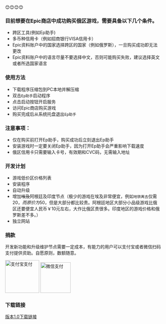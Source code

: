 :blush::blush::blush::blush:
### 目前想要在Epic商店中成功购买俄区游戏，需要具备以下几个条件。
* 跨区工具(例如Ep助手)
* 多币种信用卡（例如招商银行VISA信用卡）
* Epic资料账户中的国家选择跨区的国家（例如俄罗斯），一旦购买成功即无法更改
* Epic资料账户中的语言尽量不要选择中文，否则可能购买失败，建议选择英文或者所选国家语言

### 使用方法
* 下载程序压缩包到PC本地并解压缩
* 双击`Ep助手`启动程序
* 点击启动按钮开启服务
* 访问Epic商店购买游戏
* 购买完成后从系统托盘退出`Ep助手`

### 注意事项：
* 仅在购买前打开Ep助手，购买成功后立刻退出Ep助手
* 安装游戏时一定要关闭Ep助手，因为打开Ep助手会严重影响下载速度
* 俄区信用卡只需要输入卡号，有效期和CVC码，无需输入地址

### 开发计划
* 游戏低价区价格列表
* 安装程序
* 自动升级
* 增加~~埃及~~阿根廷及印度节点（极少的游戏在埃及非常便宜，例如`地铁离去`仅需$20，而原价为$50，但是大部分都比较贵。阿根廷地区大部分小品级游戏比俄区还要便宜人民币￥10元左右，大作比俄区贵很多。印度地区的游戏价格和俄罗斯差不多。）
* 独立网站

### 捐款
开发新功能和升级维护节点需要一定成本，有能力的用户可以支付宝或者微信扫码支付提供资助。自愿原则，数额随意。

<img src="http://ep-helper.oss-cn-hongkong.aliyuncs.com/alipay.png" width="110" height="105.6" alt="支付宝支付"/> <img src="https://ep-helper.oss-cn-hongkong.aliyuncs.com/wechatpay.png" width="98" height="99" alt="微信支付"/>

### 下载链接 

[版本1.0下载链接](http://ep-helper.oss-cn-hongkong.aliyuncs.com/EpHelper1.0.zip)
